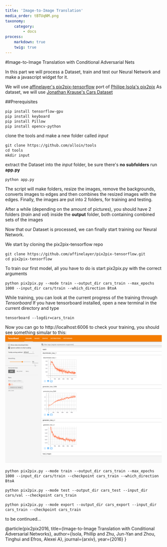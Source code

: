 ```yaml
---
title: 'Image-to-Image Translation'
media_order: tBTUqNM.png
taxonomy:
    category:
        - docs
process:
    markdown: true
    twig: true
---
```


#Image-to-Image Translation with Conditional Adversarial Nets

In this part we will process a Dataset, train and test our Neural Network and make a javascript widget for it. 

We will use [affinelayer's pix2pix-tensorflow](https://github.com/affinelayer/pix2pix-tensorflow) port of [Philipe Isola's pix2pix](https://github.com/phillipi/pix2pix)
As dataset, we will use [Jonathan Krause's Cars Dataset](https://ai.stanford.edu/~jkrause/cars/car_dataset.html)

##Prerequisites
```
pip install tensorflow-gpu
pip install keyboard
pip install Pillow
pip install opencv-python
```
clone the tools and make a new folder called *input*
```
git clone https://github.com/alloin/tools
cd tools
mkdir input
```
extract the Dataset into the *input* folder, be sure there's **no subfolders**
run **app.py**
```
python app.py
```
The script will make folders, resize the images, remove the backgrounds, converts  images to edges and then combines the resized images with the edges.
Finally, the images are put into 2 folders, for training and testing.

After a while (depending on the amount of pictures), you should have 2 folders (*train* and *val*) inside the **output** folder, both containing combined sets of the images

Now that our Dataset is processed, we can finally start training our Neural Network.

We start by cloning the pix2pix-tensorflow repo
```
git clone https://github.com/affinelayer/pix2pix-tensorflow.git
cd pix2pix-tensorflow
```
To train our first model, all you have to do is start pix2pix.py with the correct arguments
```
python pix2pix.py --mode train --output_dir cars_train --max_epochs 1000 --input_dir cars/train --which_direction BtoA 
```
While training, you can look at the current progress of the training through *Tensorboard*
If you have tensorboard installed, open a new terminal in the current directory and type 

```
tensorboard --logdir=cars_train
```
Now you can go to http://localhost:6006 to check your training, you should see something simular to this:
![](tBTUqNM.png?thumbnail=media&display=thumbnail)

```
python pix2pix.py --mode train --output_dir cars_train --max_epochs 1000 --input_dir cars/train --checkpoint cars_train --which_direction BtoA 
```
```
python pix2pix.py --mode test --output_dir cars_test --input_dir cars/val --checkpoint cars_train
```
```
python pix2pix.py --mode export --output_dir cars_export --input_dir cars_train --checkpoint cars_train
```

to be continued...


@article{pix2pix2016,
  title={Image-to-Image Translation with Conditional Adversarial Networks},
  author={Isola, Phillip and Zhu, Jun-Yan and Zhou, Tinghui and Efros, Alexei A},
  journal={arxiv},
  year={2016}
}